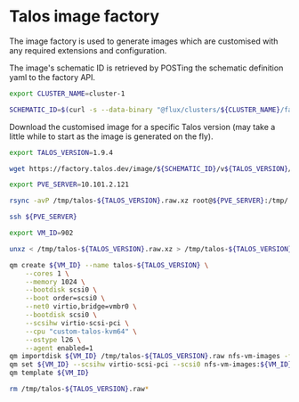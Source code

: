 # Talos image factory

The image factory is used to generate images which are customised with any required extensions and configuration.

The image's schematic ID is retrieved by POSTing the schematic definition yaml to the factory API.

```bash
export CLUSTER_NAME=cluster-1

SCHEMATIC_ID=$(curl -s --data-binary "@flux/clusters/${CLUSTER_NAME}/factory.talos.dev/schematic.yaml" https://factory.talos.dev/schematics | jq -r .id)
```

Download the customised image for a specific Talos version (may take a little while to start as the image is generated on the fly).
```bash
export TALOS_VERSION=1.9.4

wget https://factory.talos.dev/image/${SCHEMATIC_ID}/v${TALOS_VERSION}/nocloud-amd64.raw.xz -O /tmp/talos-${TALOS_VERSION}.raw.xz
```

```bash
export PVE_SERVER=10.101.2.121

rsync -avP /tmp/talos-${TALOS_VERSION}.raw.xz root@${PVE_SERVER}:/tmp/
```

```bash
ssh ${PVE_SERVER}

export VM_ID=902

unxz < /tmp/talos-${TALOS_VERSION}.raw.xz > /tmp/talos-${TALOS_VERSION}.raw

qm create ${VM_ID} --name talos-${TALOS_VERSION} \
    --cores 1 \
    --memory 1024 \
    --bootdisk scsi0 \
    --boot order=scsi0 \
    --net0 virtio,bridge=vmbr0 \
    --bootdisk scsi0 \
    --scsihw virtio-scsi-pci \
    --cpu "custom-talos-kvm64" \
    --ostype l26 \
    --agent enabled=1
qm importdisk ${VM_ID} /tmp/talos-${TALOS_VERSION}.raw nfs-vm-images -format raw
qm set ${VM_ID} --scsihw virtio-scsi-pci --scsi0 nfs-vm-images:${VM_ID}/vm-${VM_ID}-disk-0.raw
qm template ${VM_ID}

rm /tmp/talos-${TALOS_VERSION}.raw*
```
